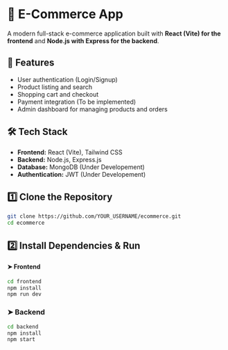 # 🛒 E-Commerce App

A modern full-stack e-commerce application built with **React (Vite) for the frontend** and **Node.js with Express for the backend**.

## 📌 Features
- User authentication (Login/Signup)
- Product listing and search
- Shopping cart and checkout
- Payment integration (To be implemented)
- Admin dashboard for managing products and orders


## 🛠 Tech Stack
- **Frontend:** React (Vite), Tailwind CSS
- **Backend:** Node.js, Express.js
- **Database:** MongoDB (Under Developement)
- **Authentication:** JWT (Under Developement)





## 1️⃣ Clone the Repository
```sh
git clone https://github.com/YOUR_USERNAME/ecommerce.git
cd ecommerce
```
## 2️⃣ Install Dependencies & Run  

#### ➤ Frontend  
 

```sh
cd frontend
npm install
npm run dev
```

### ➤ Backend 

```sh
cd backend  
npm install  
npm start  
```
   
